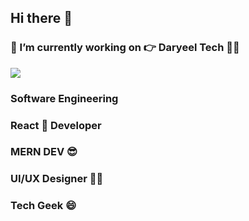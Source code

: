 ## Hi there 👋

### 🔭 I’m currently working on  👉  Daryeel Tech 👩‍💻

![](https://komarev.com/ghpvc/?username=saedMuhamed&color=orange&style=for-the-badgelabel=Those+WhoCameHere)

### Software Engineering 

###  React 🥶 Developer 
###  MERN DEV 😎 
###  UI/UX Designer 🧔🧔 
###  Tech Geek 😄 

<!--
**saedMuhamed/saedMuhamed** is a ✨ _special_ ✨ repository because its `README.md` (this file) appears on your GitHub profile.

Here are some ideas to get you started:

- 
- 🌱 I’m currently learning ...
- 👯 I’m looking to collaborate on ...
- 🤔 I’m looking for help with ...
- 💬 Ask me about ...
- 📫 How to reach me: ...
- 😄 Pronouns: ...
- ⚡ Fun fact: 
-->
<!-- [![Stats](https://github-readme-stats.vercel.app/api?username=saedMuhamed)](https://github.com/saedMuhamed/github-readme-stats) -->


